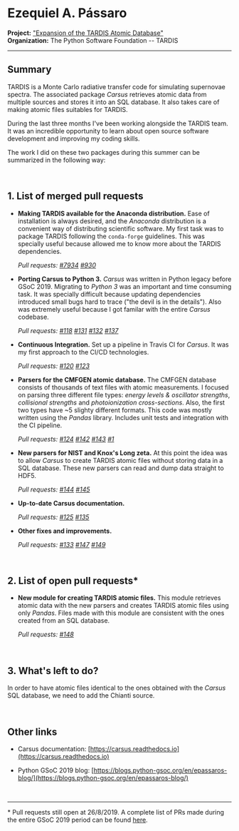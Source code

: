 # Ezequiel A. Pássaro
**Project:** ["Expansion of the TARDIS Atomic Database"](https://summerofcode.withgoogle.com/projects/5625658653278208) <br>
**Organization:** The Python Software Foundation -- TARDIS <br>

---

## Summary

TARDIS is a Monte Carlo radiative transfer code for simulating supernovae spectra. The associated package _Carsus_ retrieves atomic data from multiple sources and stores it into an SQL database. It also takes care of making atomic files suitables for TARDIS. 

During the last three months I've been working alongside the TARDIS team. It was an incredible opportunity to learn about open source software development and improving my coding skills.

The work I did on these two packages during this summer can be summarized in the following way:

<br>

## 1. List of merged pull requests

- **Making TARDIS available for the Anaconda distribution.** Ease of installation is always desired, and the _Anaconda_ distribution is a convenient way of distributing scientific software. My first task was to package TARDIS following the `conda-forge` guidelines. This was specially useful because allowed me to know more about the TARDIS dependencies.

    _Pull requests: [#7934](https://github.com/conda-forge/staged-recipes/pull/7934) [#930](https://github.com/tardis-sn/tardis/pull/930)_

- **Porting Carsus to Python 3.** _Carsus_ was written in Python legacy before GSoC 2019. Migrating to _Python 3_ was an important and time consuming task. It was specially difficult because updating dependencies introduced small bugs hard to trace ("the devil is in the details"). Also was extremely useful because I got familar with the entire _Carsus_ codebase.
    
    _Pull requests: [#118](https://github.com/tardis-sn/carsus/pull/118) [#131](https://github.com/tardis-sn/carsus/pull/131) [#132](https://github.com/tardis-sn/carsus/pull/132) [#137](https://github.com/tardis-sn/carsus/pull/137)_

- **Continuous Integration.** Set up a pipeline in Travis CI for _Carsus_. It was my first approach to the CI/CD technologies.

    _Pull requests: [#120](https://github.com/tardis-sn/carsus/pull/120) [#123](https://github.com/tardis-sn/carsus/pull/123)_

- **Parsers for the CMFGEN atomic database.** The CMFGEN database consists of thousands of text files with atomic measurements. I focused on parsing three different file types: _energy levels & oscillator strengths_, _collisional strengths_ and _photoionization cross-sections_. Also, the first two types have ~5 slighty different formats. This code was mostly written using the _Pandas_ library. Includes unit tests and integration with the CI pipeline.

    _Pull requests: [#124](https://github.com/tardis-sn/carsus/pull/124) [#142](https://github.com/tardis-sn/carsus/pull/142) [#143](https://github.com/tardis-sn/carsus/pull/143) [#1](https://github.com/tardis-sn/carsus-refdata/pull/1)_
  
- **New parsers for NIST and Knox's Long zeta.** At this point the idea was to allow _Carsus_ to create TARDIS atomic files without storing data in a SQL database. These new parsers can read and dump data straight to HDF5.  

    _Pull requests: [#144](https://github.com/tardis-sn/carsus/pull/144) [#145](https://github.com/tardis-sn/carsus/pull/145)_

- **Up-to-date Carsus documentation.**

    _Pull requests: [#125](https://github.com/tardis-sn/carsus/pull/125) [#135](https://github.com/tardis-sn/carsus/pull/135)_
    
- **Other fixes and improvements.**
   
   _Pull requests: [#133](https://github.com/tardis-sn/carsus/pull/133) [#147](https://github.com/tardis-sn/carsus/pull/147) [#149](https://github.com/tardis-sn/carsus/pull/149)_

<br>

## 2. List of open pull requests*

- **New module for creating TARDIS atomic files.** This module retrieves atomic data with the new parsers and creates TARDIS atomic files using only _Pandas_. Files made with this module are consistent with the ones created from an SQL database.

    _Pull requests: [#148](https://github.com/tardis-sn/carsus/pull/148)_

<br>

## 3. What's left to do?

In order to have atomic files identical to the ones obtained with the _Carsus_ SQL database, we need to add the Chianti source.

<br>

## Other links

- Carsus documentation: [https://carsus.readthedocs.io](https://carsus.readthedocs.io)

- Python GSoC 2019 blog: [https://blogs.python-gsoc.org/en/epassaros-blog/](https://blogs.python-gsoc.org/en/epassaros-blog/)

<br>

---

\* Pull requests still open at 26/8/2019. A complete list of PRs made during the entire GSoC 2019 period can be found [here](https://github.com/pulls?q=is%3Apr+created%3A%3E2019-02-01+created%3A%3C2010-09-03+author%3Aepassaro+user%3Atardis-sn+user%3Aconda-forge).
